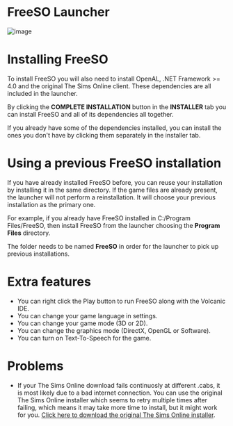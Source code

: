 # FreeSO Launcher

![image](https://i.imgur.com/RbugnjU.png)

# Installing FreeSO
To install FreeSO you will also need to install OpenAL, .NET Framework >= 4.0 and the original The Sims Online client. These dependencies are all included in the launcher.

By clicking the **COMPLETE INSTALLATION** button in the **INSTALLER** tab you can install FreeSO and all of its dependencies all together.

If you already have some of the dependencies installed, you can install the ones you don't have by clicking them separately in the installer tab. 

# Using a previous FreeSO installation
If you have already installed FreeSO before, you can reuse your installation by installing it in the same directory. If the game files are already present, the launcher will not perform a reinstallation. It will choose your previous installation as the primary one.

For example, if you already have FreeSO installed in C:/Program Files/FreeSO, then install FreeSO from the launcher choosing the **Program Files** directory. 

The folder needs to be named **FreeSO** in order for the launcher to pick up previous installations.

# Extra features
* You can right click the Play button to run FreeSO along with the Volcanic IDE.
* You can change your game language in settings.
* You can change your game mode (3D or 2D).
* You can change the graphics mode (DirectX, OpenGL or Software).
* You can turn on Text-To-Speech for the game.

# Problems
* If your The Sims Online download fails continuosly at different .cabs, it is most likely due to a bad internet connection. You can use the original The Sims Online installer which seems to retry multiple times after failing, which means it may take more time to install, but it might work for you. [Click here to download the original The Sims Online installer](http://largedownloads.ea.com/pub/misc/tso/Setup%20The%20Sims%20Online.exe).

